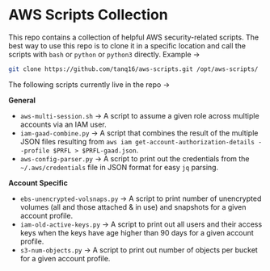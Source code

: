 # AWS Scripts Collection

This repo contains a collection of helpful AWS security-related scripts. The best way to use this repo is to clone it in a specific location and call the scripts with `bash` or `python` or `python3` directly. Example &rarr;

```bash
git clone https://github.com/tanq16/aws-scripts.git /opt/aws-scripts/
```

The following scripts currently live in the repo &rarr;

**General**

* `aws-multi-session.sh` &rarr; A script to assume a given role across multiple accounts via an IAM user.
* `iam-gaad-combine.py` &rarr; A script that combines the result of the multiple JSON files resulting from `aws iam get-account-authorization-details --profile $PRFL > $PRFL-gaad.json`.
* `aws-config-parser.py` &rarr; A script to print out the credentials from the `~/.aws/credentials` file in JSON format for easy `jq` parsing.

**Account Specific**

* `ebs-unencrypted-volsnaps.py` &rarr; A script to print number of unencrypted volumes (all and those attached & in use) and snapshots for a given account profile.
* `iam-old-active-keys.py` &rarr; A script to print out all users and their access keys when the keys have age higher than 90 days for a given account profile.
* `s3-num-objects.py` &rarr; A script to print out number of objects per bucket for a given account profile.
